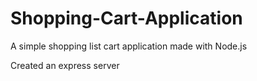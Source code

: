 # Shopping-Cart-Application

A simple shopping list cart application made with Node.js

Created an express server